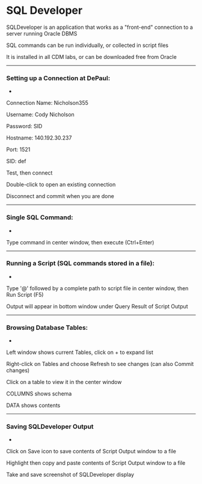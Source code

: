 # SQL Developer

SQLDeveloper is an application that works as a "front-end" connection to a server running Oracle DBMS


SQL commands can be run individually, or collected in script files


It is installed in all CDM labs, or can be downloaded free from Oracle

***

### Setting up a Connection at DePaul:
-

Connection Name: Nicholson355

Username: Cody Nicholson

Password: SID

Hostname: 140.192.30.237

Port: 1521

SID: def

Test, then connect

Double-click to open an existing connection

Disconnect and commit when you are done


***

### Single SQL Command:
-

Type command in center window, then execute (Ctrl+Enter)

***

### Running a Script (SQL commands stored in a file):
-

Type '@' followed by a complete path to script file in center window, then Run Script (F5)

Output will appear in bottom window under Query Result of Script Output

***

### Browsing Database Tables:
-

Left window shows current Tables, click on + to expand list

Right-click on Tables and choose Refresh to see changes (can also Commit changes)

Click on a table to view it in the center window

COLUMNS shows schema

DATA shows contents

***

### Saving SQLDeveloper Output
-

Click on Save icon to save contents of Script Output window to a file

Highlight then copy and paste contents of Script Output window to a file

Take and save screenshot of SQLDeveloper display
